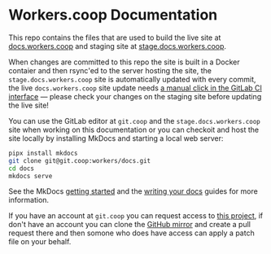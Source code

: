 # Workers.coop Documentation

This repo contains the files that are used to build the live site at [docs.workers.coop](https://docs.workers.coop/) and staging site at [stage.docs.workers.coop](https://stage.docs.workers.coop/).

When changes are committed to this repo the site is built in a Docker contaier and then rsync'ed to the server hosting the site, the `stage.docs.workers.coop` site is automatically updated with every commit, the live `docs.workers.coop` site update needs [a manual click in the GitLab CI interface](https://git.coop/workers/docs/-/pipelines) &mdash; please check your changes on the staging site before updating the live site!

You can use the GitLab editor at `git.coop` and the `stage.docs.workers.coop` site when working on this documentation or you can checkoit and host the site locally by installing MkDocs and starting a local web server:

```bash
pipx install mkdocs
git clone git@git.coop:workers/docs.git
cd docs
mkdocs serve
```

See the MkDocs [getting started](https://www.mkdocs.org/getting-started/) and the [writing your docs](https://www.mkdocs.org/user-guide/writing-your-docs/) guides for more information.

If you have an account at `git.coop` you can request access to [this project](https://git.coop/workers/docs), if don't have an account you can clone the [GitHub mirror](https://github.com/workers-coop/docs) and create a pull request there and then somone who does have access can apply a patch file on your behalf.

